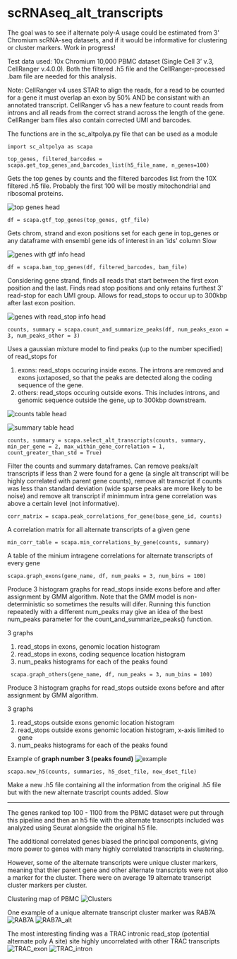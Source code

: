 # scRNAseq_alt_transcripts


The goal was to see if alternate poly-A usage could be estimated from 3' Chromium scRNA-seq datasets, and if it would be informative for clustering or cluster markers. Work in progress!

Test data used: 10x Chromium 10,000 PBMC dataset (Single Cell 3’ v.3, CellRanger v.4.0.0). Both the filtered .h5 file and the CellRanger-processed .bam file are needed for this analysis.

Note: CellRanger v4 uses STAR to align the reads, for a read to be counted for a gene it must overlap an exon by 50% AND be consistant with an annotated transcript. CellRanger v5 has a new feature to count reads from introns and all reads from the correct strand across the length of the gene. CellRanger bam files also contain corrected UMI and barcodes.

The functions are in the sc_altpolya.py file that can be used as a module
```{python}
import sc_altpolya as scapa
```

```{python}
top_genes, filtered_barcodes = scapa.get_top_genes_and_barcodes_list(h5_file_name, n_genes=100)
```
Gets the top genes by counts and the filtered barcodes list from the 10X filtered .h5 file. Probably the first 100 will be mostly mitochondrial and ribosomal proteins.

![top genes head](https://github.com/Beth526/scRNAseq_alt_transcripts/blob/main/images/top_gene_table.png)

```{python}
df = scapa.gtf_top_genes(top_genes, gtf_file)
```
Gets chrom, strand and exon positions set for each gene in top_genes or any dataframe with ensembl gene ids of interest in an 'ids' column
Slow

![genes with gtf info head](https://github.com/Beth526/scRNAseq_alt_transcripts/blob/main/images/gtf_table.png)

```{python}
df = scapa.bam_top_genes(df, filtered_barcodes, bam_file)
```
Considering gene strand, finds all reads that start between the first exon position and the last. Finds read stop positions and only retains furthest 3' read-stop for each UMI group. Allows for read_stops to occur up to 300kbp after last exon position.

![genes with read_stop info head](https://github.com/Beth526/scRNAseq_alt_transcripts/blob/main/images/samtools_table.png)

```{python}
counts, summary = scapa.count_and_summarize_peaks(df, num_peaks_exon = 3, num_peaks_other = 3)
```
Uses a gaussian mixture model to find peaks (up to the number specified) of read_stops for 
1) exons: read_stops occuring inside exons. The introns are removed and exons juxtaposed, so that the peaks are detected along the coding sequence of the gene.
2) others: read_stops occuring outside exons. This includes introns, and genomic sequence outside the gene, up to 300kbp downstream.

![counts table head](https://github.com/Beth526/scRNAseq_alt_transcripts/blob/main/images/counts_table.png)

![summary table head](https://github.com/Beth526/scRNAseq_alt_transcripts/blob/main/images/summary_table.png)

```{python}
counts, summary = scapa.select_alt_transcripts(counts, summary, min_per_gene = 2, max_within_gene_correlation = 1, count_greater_than_std = True)
```
Filter the counts and summary dataframes. Can remove peaks/alt transcripts if less than 2 were found for a gene (a single alt transcript will be highly correlated with parent gene counts), remove alt transcript if counts was less than standard deviation (wide sparse peaks are more likely to be noise) and remove alt transcript if minimmum intra gene correlation was above a certain level (not informative).

```{python}
corr_matrix = scapa.peak_correlations_for_gene(base_gene_id, counts)
```
A correlation matrix for all alternate transcripts of a given gene

```{python}
min_corr_table = scapa.min_correlations_by_gene(counts, summary)
```
A table of the minium intragene correlations for alternate transcripts of every gene

```{python}
scapa.graph_exons(gene_name, df, num_peaks = 3, num_bins = 100)
```
Produce 3 histogram graphs for read_stops inside exons before and after assignment by GMM algorithm. Note that the GMM model is non-deterministic so sometimes the results will difer. Running this function repeatedly with a different num_peaks may give an idea of the best num_peaks parameter for the count_and_summarize_peaks() function.

3 graphs
1) read_stops in exons, genomic location histogram
2) read_stops in exons, coding sequence location histogram
3) num_peaks histograms for each of the peaks found 


```{python}
 scapa.graph_others(gene_name, df, num_peaks = 3, num_bins = 100)
```
Produce 3 histogram graphs for read_stops outside exons before and after assignment by GMM algorithm. 

3 graphs
1) read_stops outside exons genomic location histogram
2) read_stops outside exons genomic location histogram, x-axis limited to gene 
3) num_peaks histograms for each of the peaks found 

Example of **graph number 3 (peaks found)**
![example](https://github.com/Beth526/scRNAseq_alt_transcripts/blob/main/images/GNLY.jpg)

```{python}
scapa.new_h5(counts, summaries, h5_dset_file, new_dset_file)
```
Make a new .h5 file containing all the information from the original .h5 file but with the new alternate trascript counts added.
Slow

------------------------------------------------------------------------------------------

The genes ranked top 100 - 1100 from the PBMC dataset were put through this pipeline and then an h5 file with the alternate transcripts included was analyzed using Seurat alongside the original h5 file.

The additional correlated genes biased the principal components, giving more power to genes with many highly correlated transcripts in clustering. 

However, some of the alternate transcripts were unique cluster markers, meaning that thier parent gene and other alternate transcripts were not also a marker for the cluster. There were on average 19 alternate transcript cluster markers per cluster.

Clustering map of PBMC
![Clusters](https://github.com/Beth526/scRNAseq_alt_transcripts/blob/main/images/alt_0.3_umap.jpg)

One example of a unique alternate transcript cluster marker was RAB7A
![RAB7A](https://github.com/Beth526/scRNAseq_alt_transcripts/blob/main/images/RAB7A.jpg?raw=true)
![RAB7A_alt](https://github.com/Beth526/scRNAseq_alt_transcripts/blob/main/images/RAB7A_others_2.jpg)

The most interesting finding was a TRAC intronic read_stop (potential alternate poly A site) site highly uncorrelated with other TRAC transcripts
![TRAC_exon](https://github.com/Beth526/scRNAseq_alt_transcripts/blob/main/images/TRAC_exons.jpg)
![TRAC_intron](https://github.com/Beth526/scRNAseq_alt_transcripts/blob/main/images/TRAC_other.jpg)






